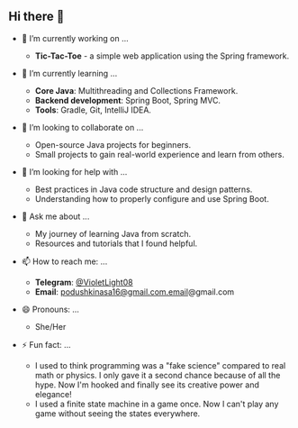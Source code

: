 ## Hi there 👋

- 🔭 I’m currently working on ...
  - **Tic-Tac-Toe** - a simple web application using the Spring framework.

- 🌱 I’m currently learning ...
  - **Core Java**: Multithreading and Collections Framework.
  - **Backend development**: Spring Boot, Spring MVC.
  - **Tools**: Gradle, Git, IntelliJ IDEA.

- 👯 I’m looking to collaborate on ...
  - Open-source Java projects for beginners.
  - Small projects to gain real-world experience and learn from others.

- 🤔 I’m looking for help with ...
  - Best practices in Java code structure and design patterns.
  - Understanding how to properly configure and use Spring Boot.

- 💬 Ask me about ...
  - My journey of learning Java from scratch.
  - Resources and tutorials that I found helpful.

- 📫 How to reach me: ...
  - **Telegram**: [@VioletLight08](https://t.me/VioletLight08)
  - **Email**: podushkinasa16@gmail.com.email@gmail.com

- 😄 Pronouns: ...
  - She/Her
  
- ⚡ Fun fact: ...
  - I used to think programming was a "fake science" compared to real math or physics. 
    I only gave it a second chance because of all the hype. Now I'm hooked and finally see its creative power and elegance!
  - I used a finite state machine in a game once. Now I can't play any game without seeing the states everywhere. 
